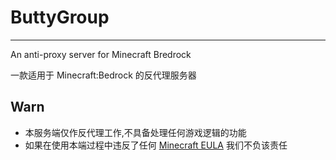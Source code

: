 # ButtyGroup

<hr>

An anti-proxy server for Minecraft Bredrock

一款适用于 Minecraft:Bedrock 的反代理服务器


## Warn

* 本服务端仅作反代理工作,不具备处理任何游戏逻辑的功能
* 如果在使用本端过程中违反了任何 [Minecraft EULA]() 我们不负该责任